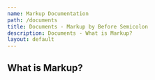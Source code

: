 ```yaml
---
name: Markup Documentation
path: /documents
title: Documents - Markup by Before Semicolon
description: Documents - What is Markup?
layout: default
---
```


## What is Markup?
